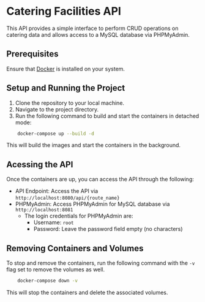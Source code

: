 # Catering Facilities API

This API provides a simple interface to perform CRUD operations on catering data and allows access to a MySQL database via PHPMyAdmin.

## Prerequisites
Ensure that [Docker](https://www.docker.com/) is installed on your system.

## Setup and Running the Project

1. Clone the repository to your local machine.
2. Navigate to the project directory.
3. Run the following command to build and start the containers in detached mode:
```bash
    docker-compose up --build -d
```
This will build the images and start the containers in the background.

## Acessing the API
Once the containers are up, you can access the API through the following:

- API Endpoint: Access the API via `http://localhost:8080/api/{route_name}`
- PHPMyAdmin: Access PHPMyAdmin for MySQL database via `http://localhost:8081 `
    - The login credentials for PHPMyAdmin are:
        - Username: `root`
        - Password: Leave the password field empty (no characters)



## Removing Containers and Volumes
To stop and remove the containers, run the following command with the `-v` flag set to remove the volumes as well.

```bash
    docker-compose down -v
```
This will stop the containers and delete the associated volumes.

